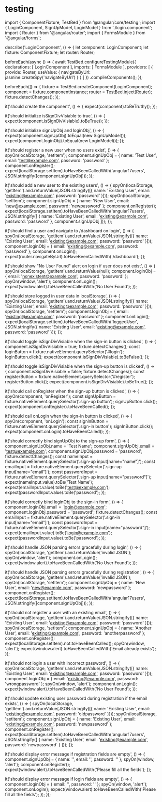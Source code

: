 # testing
import { ComponentFixture, TestBed } from '@angular/core/testing';
import { LoginComponent, SignUpModel, LoginModel } from './login.component';
import { Router } from '@angular/router';
import { FormsModule } from '@angular/forms';

describe('LoginComponent', () => {
  let component: LoginComponent;
  let fixture: ComponentFixture<LoginComponent>;
  let router: Router;

  beforeEach(async () => {
    await TestBed.configureTestingModule({
      declarations: [ LoginComponent ],
      imports: [ FormsModule ],
      providers: [ { provide: Router, useValue: { navigateByUrl: jasmine.createSpy('navigateByUrl') } } ]
    })
    .compileComponents();
  });

  beforeEach(() => {
    fixture = TestBed.createComponent(LoginComponent);
    component = fixture.componentInstance;
    router = TestBed.inject(Router);
    fixture.detectChanges();
  });

  it('should create the component', () => {
    expect(component).toBeTruthy();
  });

  it('should initialize isSignDivVisiable to true', () => {
    expect(component.isSignDivVisiable).toBeTrue();
  });

  it('should initialize signUpObj and loginObj', () => {
    expect(component.signUpObj).toEqual(new SignUpModel());
    expect(component.loginObj).toEqual(new LoginModel());
  });

  it('should register a new user when no users exist', () => {
    spyOn(localStorage, 'setItem');
    component.signUpObj = { name: 'Test User', email: 'test@example.com', password: 'password' };
    component.onRegister();
    expect(localStorage.setItem).toHaveBeenCalledWith('angular17users', JSON.stringify([component.signUpObj]));
  });

  it('should add a new user to the existing users', () => {
    spyOn(localStorage, 'getItem').and.returnValue(JSON.stringify([{ name: 'Existing User', email: 'existing@example.com', password: 'password' }]));
    spyOn(localStorage, 'setItem');
    component.signUpObj = { name: 'New User', email: 'new@example.com', password: 'newpassword' };
    component.onRegister();
    expect(localStorage.setItem).toHaveBeenCalledWith('angular17users', JSON.stringify([
      { name: 'Existing User', email: 'existing@example.com', password: 'password' },
      component.signUpObj
    ]));
  });

  it('should find a user and navigate to /dashboard on login', () => {
    spyOn(localStorage, 'getItem').and.returnValue(JSON.stringify([{ name: 'Existing User', email: 'existing@example.com', password: 'password' }]));
    component.loginObj = { email: 'existing@example.com', password: 'password' };
    component.onLogin();
    expect(router.navigateByUrl).toHaveBeenCalledWith('/dashboard');
  });

  it('should show "No User Found" alert on login if user does not exist', () => {
    spyOn(localStorage, 'getItem').and.returnValue(null);
    component.loginObj = { email: 'nonexistent@example.com', password: 'password' };
    spyOn(window, 'alert');
    component.onLogin();
    expect(window.alert).toHaveBeenCalledWith('No User Found');
  });

  it('should store logged in user data in localStorage', () => {
    spyOn(localStorage, 'getItem').and.returnValue(JSON.stringify([{ name: 'Existing User', email: 'existing@example.com', password: 'password' }]));
    spyOn(localStorage, 'setItem');
    component.loginObj = { email: 'existing@example.com', password: 'password' };
    component.onLogin();
    expect(localStorage.setItem).toHaveBeenCalledWith('loggedUser', JSON.stringify({ name: 'Existing User', email: 'existing@example.com', password: 'password' }));
  });

  it('should toggle isSignDivVisiable when the sign-in button is clicked', () => {
    component.isSignDivVisiable = true;
    fixture.detectChanges();
    const loginButton = fixture.nativeElement.querySelector('#login');
    loginButton.click();
    expect(component.isSignDivVisiable).toBeFalse();
  });

  it('should toggle isSignDivVisiable when the sign-up button is clicked', () => {
    component.isSignDivVisiable = false;
    fixture.detectChanges();
    const registerButton = fixture.nativeElement.querySelector('#register');
    registerButton.click();
    expect(component.isSignDivVisiable).toBeTrue();
  });

  it('should call onRegister when the sign-up button is clicked', () => {
    spyOn(component, 'onRegister');
    const signUpButton = fixture.nativeElement.querySelector('.sign-up button');
    signUpButton.click();
    expect(component.onRegister).toHaveBeenCalled();
  });

  it('should call onLogin when the sign-in button is clicked', () => {
    spyOn(component, 'onLogin');
    const signInButton = fixture.nativeElement.querySelector('.sign-in button');
    signInButton.click();
    expect(component.onLogin).toHaveBeenCalled();
  });

  it('should correctly bind signUpObj to the sign-up form', () => {
    component.signUpObj.name = 'Test Name';
    component.signUpObj.email = 'test@example.com';
    component.signUpObj.password = 'password';
    fixture.detectChanges();
    const nameInput = fixture.nativeElement.querySelector('.sign-up input[name="name"]');
    const emailInput = fixture.nativeElement.querySelector('.sign-up input[name="email"]');
    const passwordInput = fixture.nativeElement.querySelector('.sign-up input[name="password"]');
    expect(nameInput.value).toBe('Test Name');
    expect(emailInput.value).toBe('test@example.com');
    expect(passwordInput.value).toBe('password');
  });

  it('should correctly bind loginObj to the sign-in form', () => {
    component.loginObj.email = 'login@example.com';
    component.loginObj.password = 'password';
    fixture.detectChanges();
    const emailInput = fixture.nativeElement.querySelector('.sign-in input[name="email"]');
    const passwordInput = fixture.nativeElement.querySelector('.sign-in input[name="password"]');
    expect(emailInput.value).toBe('login@example.com');
    expect(passwordInput.value).toBe('password');
  });

  it('should handle JSON parsing errors gracefully during login', () => {
    spyOn(localStorage, 'getItem').and.returnValue('invalid JSON');
    spyOn(window, 'alert');
    component.onLogin();
    expect(window.alert).toHaveBeenCalledWith('No User Found');
  });

  it('should handle JSON parsing errors gracefully during registration', () => {
    spyOn(localStorage, 'getItem').and.returnValue('invalid JSON');
    spyOn(localStorage, 'setItem');
    component.signUpObj = { name: 'New User', email: 'new@example.com', password: 'newpassword' };
    component.onRegister();
    expect(localStorage.setItem).toHaveBeenCalledWith('angular17users', JSON.stringify([component.signUpObj]));
  });

  it('should not register a user with an existing email', () => {
    spyOn(localStorage, 'getItem').and.returnValue(JSON.stringify([{ name: 'Existing User', email: 'existing@example.com', password: 'password' }]));
    spyOn(localStorage, 'setItem');
    component.signUpObj = { name: 'Another User', email: 'existing@example.com', password: 'anotherpassword' };
    component.onRegister();
    expect(localStorage.setItem).not.toHaveBeenCalled();
    spyOn(window, 'alert');
    expect(window.alert).toHaveBeenCalledWith('Email already exists');
  });

  it('should not login a user with incorrect password', () => {
    spyOn(localStorage, 'getItem').and.returnValue(JSON.stringify([{ name: 'Existing User', email: 'existing@example.com', password: 'password' }]));
    component.loginObj = { email: 'existing@example.com', password: 'wrongpassword' };
    spyOn(window, 'alert');
    component.onLogin();
    expect(window.alert).toHaveBeenCalledWith('No User Found');
  });

  it('should update existing user password during registration if the email exists', () => {
    spyOn(localStorage, 'getItem').and.returnValue(JSON.stringify([{ name: 'Existing User', email: 'existing@example.com', password: 'oldpassword' }]));
    spyOn(localStorage, 'setItem');
    component.signUpObj = { name: 'Existing User', email: 'existing@example.com', password: 'newpassword' };
    component.onRegister();
    expect(localStorage.setItem).toHaveBeenCalledWith('angular17users', JSON.stringify([
      { name: 'Existing User', email: 'existing@example.com', password: 'newpassword' }
    ]));
  });

  it('should display error message if registration fields are empty', () => {
    component.signUpObj = { name: '', email: '', password: '' };
    spyOn(window, 'alert');
    component.onRegister();
    expect(window.alert).toHaveBeenCalledWith('Please fill all the fields');
  });

  it('should display error message if login fields are empty', () => {
    component.loginObj = { email: '', password: '' };
    spyOn(window, 'alert');
    component.onLogin();
    expect(window.alert).toHaveBeenCalledWith('Please fill all the fields');
  });
});
